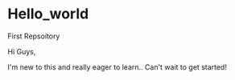 # Hello_world
First Repsoitory

Hi Guys,

I'm new to this and really eager to learn.. Can't wait to get started!
